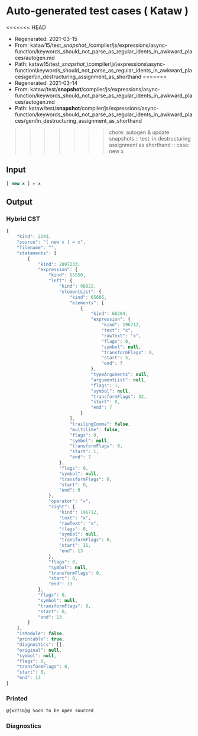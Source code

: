 # Auto-generated test cases ( Kataw )
<<<<<<< HEAD
- Regenerated: 2021-03-15
- From: kataw15/test\__snapshot__/compiler/js/expressions/async-function/keywords_should_not_parse_as_regular_idents_in_awkward_places/autogen.md
- Path: kataw15/test\__snapshot__\compiler\js\expressions\async-function\keywords_should_not_parse_as_regular_idents_in_awkward_places\gen\in_destructuring_assignment_as_shorthand
=======
- Regenerated: 2021-03-14
- From: kataw/test/__snapshot__/compiler/js/expressions/async-function/keywords_should_not_parse_as_regular_idents_in_awkward_places/autogen.md
- Path: kataw/test/__snapshot__/compiler/js/expressions/async-function/keywords_should_not_parse_as_regular_idents_in_awkward_places/gen/in_destructuring_assignment_as_shorthand
>>>>>>> chore: autogen & update snapshots
> :: test: in destructuring assignment as shorthand
> :: case: new x
## Input

`````js
[ new x ] = x
`````

## Output

### Hybrid CST

```javascript
{
    "kind": 2243,
    "source": "[ new x ] = x",
    "filename": "",
    "statements": [
        {
            "kind": 2097233,
            "expression": {
                "kind": 65550,
                "left": {
                    "kind": 98822,
                    "elementList": {
                        "kind": 65605,
                        "elements": [
                            {
                                "kind": 66204,
                                "expression": {
                                    "kind": 196712,
                                    "text": "x",
                                    "rawText": "x",
                                    "flags": 0,
                                    "symbol": null,
                                    "transformFlags": 0,
                                    "start": 5,
                                    "end": 7
                                },
                                "typeArguments": null,
                                "argumentList": null,
                                "flags": 1,
                                "symbol": null,
                                "transformFlags": 32,
                                "start": 0,
                                "end": 7
                            }
                        ],
                        "trailingComma": false,
                        "multiline": false,
                        "flags": 0,
                        "symbol": null,
                        "transformFlags": 0,
                        "start": 1,
                        "end": 7
                    },
                    "flags": 0,
                    "symbol": null,
                    "transformFlags": 0,
                    "start": 0,
                    "end": 9
                },
                "operator": "=",
                "right": {
                    "kind": 196712,
                    "text": "x",
                    "rawText": "x",
                    "flags": 0,
                    "symbol": null,
                    "transformFlags": 0,
                    "start": 11,
                    "end": 13
                },
                "flags": 0,
                "symbol": null,
                "transformFlags": 0,
                "start": 0,
                "end": 13
            },
            "flags": 0,
            "symbol": null,
            "transformFlags": 0,
            "start": 0,
            "end": 13
        }
    ],
    "isModule": false,
    "printable": true,
    "diagnostics": [],
    "original": null,
    "symbol": null,
    "flags": 0,
    "transformFlags": 0,
    "start": 0,
    "end": 13
}
```

### Printed

```javascript
@{x2716}@ Soon to be open sourced
```

### Diagnostics

```javascript

```


